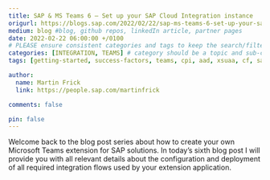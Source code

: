 ```yaml
---
title: SAP & MS Teams 6 – Set up your SAP Cloud Integration instance
origurl: https://blogs.sap.com/2022/02/22/sap-ms-teams-6-set-up-your-sap-cloud-integration-instance/
medium: blog #blog, github repos, linkedIn article, partner pages
date: 2022-02-22 06:00:00 +/0100
# PLEASE ensure consistent categories and tags to keep the search/filtering meaningful!
categories: [INTEGRATION, TEAMS] # category should be a topic and sub-category primary product
tags: [getting-started, success-factors, teams, cpi, aad, xsuaa, cf, sap-btp, blob, chatbot, mobile]     # TAG names should always be lowercase

author:
  name: Martin Frick
  link: https://people.sap.com/martinfrick

comments: false

pin: false
---
```

Welcome back to the blog post series about how to create your own Microsoft Teams extension for SAP solutions. In today’s sixth blog post I will provide you with all relevant details about the configuration and deployment of all required integration flows used by your extension application.
